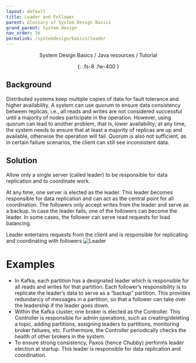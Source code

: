 ```yaml
---
layout: default
title: Leader and Follower
parent: Glossary of System Design Basics
grand_parent: System design
nav_order: 16
permalink: /systemdesign/basics/leader
---
```

<div align="center" markdown="1">
System Design Basics / Java resources / Tutorial

{: .fs-8 .fw-400 }
</div>

## Background
Distributed systems keep multiple copies of data for fault tolerance and higher availability. A system can use quorum to ensure data consistency between replicas, i.e., all reads and writes are not considered successful until a majority of nodes participate in the operation. However, using quorum can lead to another problem, that is, lower availability; at any time, the system needs to ensure that at least a majority of replicas are up and available, otherwise the operation will fail. Quorum is also not sufficient, as in certain failure scenarios, the client can still see inconsistent data.

## Solution
Allow only a single server (called leader) to be responsible for data replication and to coordinate work.

At any time, one server is elected as the leader. This leader becomes responsible for data replication and can act as the central point for all coordination. The followers only accept writes from the leader and serve as a backup. In case the leader fails, one of the followers can become the leader. In some cases, the follower can serve read requests for load balancing.


Leader entertains requests from the client and is responsible for replicating and coordinating with followers
![Leader](https://raw.githubusercontent.com/TestJavaDev/java-resources/master/resources/leader.png)

# Examples

* In Kafka, each partition has a designated leader which is responsible for all reads and writes for that partition. Each follower’s responsibility is to replicate the leader’s data to serve as a “backup” partition. This provides redundancy of messages in a partition, so that a follower can take over the leadership if the leader goes down.
* Within the Kafka cluster, one broker is elected as the Controller. This Controller is responsible for admin operations, such as creating/deleting a topic, adding partitions, assigning leaders to partitions, monitoring broker failures, etc. Furthermore, the Controller periodically checks the health of other brokers in the system.
* To ensure strong consistency, Paxos (hence Chubby) performs leader election at startup. This leader is responsible for data replication and coordination.
